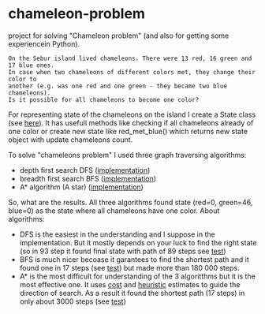# chameleon-problem

project for solving "Chameleon problem" (and also for getting some experiencein Python).

```
On the Sebur island lived chameleons. There were 13 red, 16 green and 17 blue ones.
In case when two chameleons of different colors met, they change their color to
another (e.g. was one red and one green - they became two blue chameleons).
Is it possible for all chameleons to become one color?
```
For representing state of the chameleons on the island I create a State class (see [here](https://github.com/Nazar910/chameleon-problem/blob/master/state.py)).
It has usefull methods like checking if all chameleons already of one color or create new state like red_met_blue() which returns new state object with update chameleons count.

To solve "chameleons problem" I used three graph traversing algorithms:
- depth first search DFS ([implementation](https://github.com/Nazar910/chameleon-problem/blob/master/depth_first_search.py))
- breadth first search BFS ([implementation](https://github.com/Nazar910/chameleon-problem/blob/master/breadth_first_search.py))
- A* algorithm (A star) ([implementation](https://github.com/Nazar910/chameleon-problem/blob/master/a_star.py))

So, what are the results. All three algorithms found state (red=0, green=46, blue=0) as the state where all chameleons have one color.
About algorithms:
- DFS is the easiest in the understanding and I suppose in the implementation. But it mostly depends on your luck to find the right state (so in 93 step it found final state with path of 89 steps see [test](https://github.com/Nazar910/chameleon-problem/blob/master/depth_first_search.test.py))
- BFS is much nicer becoase it garantees to find the shortest path and it found one in 17 steps (see [test](https://github.com/Nazar910/chameleon-problem/blob/master/breadth_first_search.test.py)) but made more than 180 000 steps.
- A* is the most difficult for understanding of the 3 algoritthms but it is the most effective one. It uses [cost](https://github.com/Nazar910/chameleon-problem/blob/master/a_star.py#L60) and [heuristic](https://github.com/Nazar910/chameleon-problem/blob/master/a_star.py#L17) estimates to guide the direction of search. As a result it found the shortest path (17 steps) in only about 3000 steps (see [test](https://github.com/Nazar910/chameleon-problem/blob/master/a_star.test.py))

